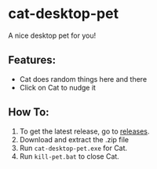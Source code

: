 # cat-desktop-pet
A nice desktop pet for you!

## Features:
- Cat does random things here and there
- Click on Cat to nudge it

## How To:
1. To get the latest release, go to [releases](https://github.com/Dernbu/cat-desktop-pet/releases).
2. Download and extract the .zip file
4. Run `cat-desktop-pet.exe` for Cat.
5. Run `kill-pet.bat` to close Cat.
